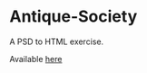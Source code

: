 # Antique-Society
A PSD to HTML exercise.

Available [here](http://olivermichaelsmith.co.uk/Antique-Society/dist)
